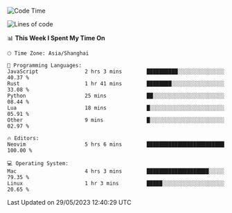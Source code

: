 <!--START_SECTION:waka-->
![Code Time](http://img.shields.io/badge/Code%20Time-1%2C374%20hrs%2047%20mins-blue)

![Lines of code](https://img.shields.io/badge/From%20Hello%20World%20I%27ve%20Written-261.4%20thousand%20lines%20of%20code-blue)

📊 **This Week I Spent My Time On** 

```text
🕑︎ Time Zone: Asia/Shanghai

💬 Programming Languages: 
JavaScript               2 hrs 3 mins        ██████████░░░░░░░░░░░░░░░   40.37 % 
Rust                     1 hr 41 mins        ████████░░░░░░░░░░░░░░░░░   33.08 % 
Python                   25 mins             ██░░░░░░░░░░░░░░░░░░░░░░░   08.44 % 
Lua                      18 mins             █░░░░░░░░░░░░░░░░░░░░░░░░   05.91 % 
Other                    9 mins              █░░░░░░░░░░░░░░░░░░░░░░░░   02.97 % 

🔥 Editors: 
Neovim                   5 hrs 6 mins        █████████████████████████   100.00 % 

💻 Operating System: 
Mac                      4 hrs 3 mins        ████████████████████░░░░░   79.35 % 
Linux                    1 hr 3 mins         █████░░░░░░░░░░░░░░░░░░░░   20.65 % 
```


 Last Updated on 29/05/2023 12:40:29 UTC
<!--END_SECTION:waka-->
